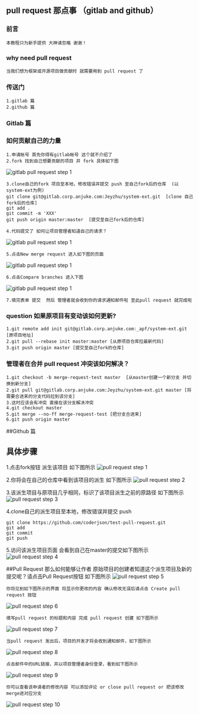 ## pull request 那点事  （gitlab and github）
### 前言 
	本教程只为新手提供 大神请忽略 谢谢！
### why need pull request
	当我们想为框架或开源项目做贡献时 就需要用到 pull request 了
### 传送门
	1.gitlab 篇
	2.github 篇
### Gitlab 篇
	
### 如何贡献自己的力量
>
	1.申请帐号 首先你得有gitlab帐号 这个就不介绍了
	2.fork 找到自己想要贡献的项目 并 fork 具体如下图
![gitlab pull request step 1](gitlab1.png)
```
3.clone自己的fork 项目至本地，修改错误并提交 push 至自己fork后的仓库  (以system-ext为例)
git clone git@gitlab.corp.anjuke.com:Jeyzhu/system-ext.git  [clone 自己fork后的仓库]
git add .
git commit -m 'XXX'
git push origin master:master  [提交至自己fork后的仓库]
```
```
4.代码提交了 如何让项目管理者知道自己的请求？ 
```
![gitlab pull request step 1](gitlab2.png)
```
5.点击New merge request 进入如下图的页面
```
![gitlab pull request step 1](gitlab3.png)
```
6.点击Compare branches 进入下图
```
![gitlab pull request step 1](gitlab4.png)
```
7.填完表单 提交  然后 管理者就会收到你的请求通知邮件啦 至此pull request 就完成啦
```

### question 如果原项目有变动该如何更新?
```
1.git remote add init git@gitlab.corp.anjuke.com:_apf/system-ext.git [原项目地址]
2.git pull --rebase init master:master [从原项目仓库拉最新代码]
3.git push origin master [提交至自己fork的仓库]
```

### 管理者在合并 pull request 冲突该如何解决？
```
1.git checkout -b merge-request-test master  [从master创建一个新分支 并切换到新分支]
2.git pull git@gitlab.corp.anjuke.com:Jeyzhu/system-ext.git master [将需要合进来的分支代码拉到该分支]
3.这时应该会有冲突 直接在该分支解决冲突
4.git checkout master
5.git merge --no-ff merge-request-test [把分支合进来]
6.git push origin master
```
##Github 篇
## 具体步骤
1.点击fork按钮  派生该项目 如下图所示
![pull request step 1](pull_request_step_1.png)

2.你将会在自己的仓库中看到该项目的派生 如下图所示
![pull request step 2](pull_request_step_2.png)

3.该派生项目与原项目几乎相同，标识了该项目派生之前的原路径 如下图所示
![pull request step 3](pull_request_step_3.png)

4.clone自己的派生项目至本地，修改错误并提交 push 
	
```
git clone https://github.com/coderjson/test-pull-request.git
git add 
git commit 
git push
```

5.访问该派生项目页面 会看到自己在master的提交如下图所示
![pull request step 4](pull_request_step_4.png)

##Pull Request
	那么如何能够让作者 原始项目的创建者知道这个派生项目及新的提交呢？请点击Pull Request按钮 如下图所示
![pull request step 5](pull_request_step_5.png)

	你将见到如下图所示的界面 将显示你更改的内容 确认修改无误后请点击 Create pull request 按钮
![pull request step 6](pull_request_step_6.png)

	填写pull request 的标题和内容 完成 pull request 创建 如下图所示
![pull request step 7](pull_request_step_7.png)

	当pull request 发出后，项目的开发才将会收到通知邮件，如下图所示
![pull request step 8](pull_request_step_8.png)

	点击邮件中的URL链接，并以项目管理者身份登录，看到如下图所示
![pull request step 9](pull_request_step_10.png)

	你可以查看该申请者的修改内容 可以添加评论 or close pull request or 把该修改merge进对应分支
![pull request step 10](pull_request_step_11.png)
